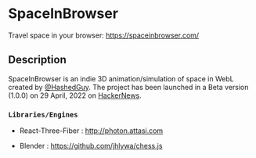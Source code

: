 # SpaceInBrowser

Travel space in your browser: https://spaceinbrowser.com/ 

## Description

SpaceInBrowser is an indie 3D animation/simulation of space in WebL created by [@HashedGuy](https://github.com/HashedGuy). The project has been launched in a Beta version (1.0.0) on 29 April, 2022 on [HackerNews](https://news.ycombinator.com/item?id=31204353).

### `Libraries/Engines`

- React-Three-Fiber : http://photon.attasi.com

- Blender : https://github.com/jhlywa/chess.js
